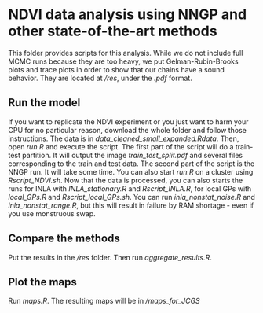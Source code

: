 # NDVI data analysis using NNGP and other state-of-the-art methods

This folder provides scripts for this analysis. 
While we do not include full MCMC runs because they are too heavy, we put Gelman-Rubin-Brooks plots and trace plots in order to show that our chains have a sound behavior. 
They are located at */res*, under the *.pdf* format. 

## Run the model

If you want to replicate the NDVI experiment or you just want to harm your CPU for no particular reason, download the whole folder and follow those instructions. 
The data is in *data_cleaned_small_expanded.Rdata*. 
Then, open *run.R* and execute the script. 
The first part of the script will do a train-test partition. It will output the image *train_test_split.pdf* and several files corresponding to the train and test data. 
The second part of the script is the NNGP run. It will take some time. You can also start *run.R* on a cluster using *Rscript_NDVI.sh*. 
Now that the data is processed, you can also starts the runs for INLA with *INLA_stationary.R* and *Rscript_INLA.R*, for local GPs with *local_GPs.R* and *Rscript_local_GPs.sh*. 
You can run *inla_nonstat_noise.R* and *inla_nonstat_range.R*, but this will result in failure by RAM shortage - even if you use monstruous swap. 

## Compare the methods
Put the results in the */res* folder. 
Then run *aggregate_results.R*. 

## Plot the maps 
Run *maps.R*. The resulting maps will be in */maps_for_JCGS*
